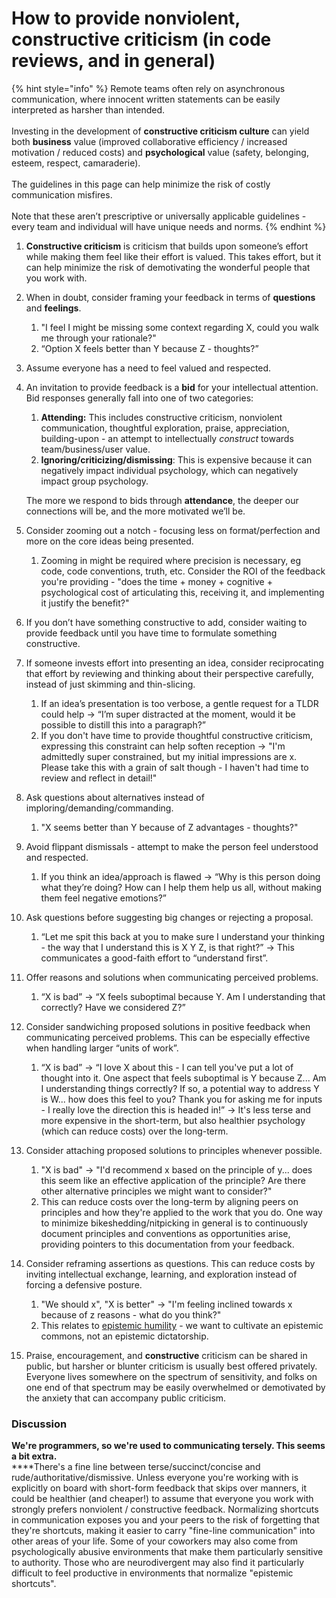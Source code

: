 # How to provide nonviolent, constructive criticism (in code reviews, and in general)

{% hint style="info" %}
Remote teams often rely on asynchronous communication, where innocent written statements can be easily interpreted as harsher than intended.\
\
Investing in the development of **constructive criticism culture** can yield both **business** value (improved collaborative efficiency / increased motivation / reduced costs) and **psychological** value (safety, belonging, esteem, respect, camaraderie).\
\
The guidelines in this page can help minimize the risk of costly communication misfires.\
\
Note that these aren’t prescriptive or universally applicable guidelines - every team and individual will have unique needs and norms.
{% endhint %}

1. **Constructive criticism** is criticism that builds upon someone’s effort while making them feel like their effort is valued. This takes effort, but it can help minimize the risk of demotivating the wonderful people that you work with.
2. When in doubt, consider framing your feedback in terms of **questions** and **feelings**.
   1. "I feel I might be missing some context regarding X, could you walk me through your rationale?"
   2. “Option X feels better than Y because Z - thoughts?”
3. Assume everyone has a need to feel valued and respected.
4.  An invitation to provide feedback is a **bid** for your intellectual attention. Bid responses generally fall into one of two categories:

    1. **Attending:** This includes constructive criticism, nonviolent communication, thoughtful exploration, praise, appreciation, building-upon - an attempt to intellectually _construct_ towards team/business/user value.
    2. **Ignoring/criticizing/dismissing**: This is expensive because it can negatively impact individual psychology, which can negatively impact group psychology.

    The more we respond to bids through **attendance**, the deeper our connections will be, and the more motivated we’ll be.
5. Consider zooming out a notch - focusing less on format/perfection and more on the core ideas being presented.
   1. Zooming in might be required where precision is necessary, eg code, code conventions, truth, etc. Consider the ROI of the feedback you're providing - "does the time + money + cognitive + psychological cost of articulating this, receiving it, and implementing it justify the benefit?"
6. If you don’t have something constructive to add, consider waiting to provide feedback until you have time to formulate something constructive.
7. If someone invests effort into presenting an idea, consider reciprocating that effort by reviewing and thinking about their perspective carefully, instead of just skimming and thin-slicing.
   1. If an idea’s presentation is too verbose, a gentle request for a TLDR could help → “I’m super distracted at the moment, would it be possible to distill this into a paragraph?”
   2. If you don't have time to provide thoughtful constructive criticism, expressing this constraint can help soften reception -> "I'm admittedly super constrained, but my initial impressions are x. Please take this with a grain of salt though - I haven't had time to review and reflect in detail!"
8. Ask questions about alternatives instead of imploring/demanding/commanding.
   1. "X seems better than Y because of Z advantages - thoughts?"
9. Avoid flippant dismissals - attempt to make the person feel understood and respected.
   1. If you think an idea/approach is flawed → “Why is this person doing what they’re doing? How can I help them help us all, without making them feel negative emotions?”
10. Ask questions before suggesting big changes or rejecting a proposal.
    1. “Let me spit this back at you to make sure I understand your thinking - the way that I understand this is X Y Z, is that right?” → This communicates a good-faith effort to “understand first”.
11. Offer reasons and solutions when communicating perceived problems.
    1. “X is bad” → “X feels suboptimal because Y. Am I understanding that correctly? Have we considered Z?”
12. Consider sandwiching proposed solutions in positive feedback when communicating perceived problems. This can be especially effective when handling larger “units of work”.
    1. “X is bad” → “I love X about this - I can tell you've put a lot of thought into it. One aspect that feels suboptimal is Y because Z... Am I understanding things correctly? If so, a potential way to address Y is W... how does this feel to you? Thank you for asking me for inputs - I really love the direction this is headed in!” -> It's less terse and more expensive in the short-term, but also healthier psychology (which can reduce costs) over the long-term.
13. Consider attaching proposed solutions to principles whenever possible.
    1. "X is bad" -> "I'd recommend x based on the principle of y... does this seem like an effective application of the principle? Are there other alternative principles we might want to consider?"
    2. This can reduce costs over the long-term by aligning peers on principles and how they're applied to the work that you do. One way to minimize bikeshedding/nitpicking in general is to continuously document principles and conventions as opportunities arise, providing pointers to this documentation from your feedback.
14. Consider reframing assertions as questions. This can reduce costs by inviting intellectual exchange, learning, and exploration instead of forcing a defensive posture.
    1. "We should x", "X is better" -> "I'm feeling inclined towards x because of z reasons - what do you think?"
    2. This relates to [epistemic humility](https://en.wikipedia.org/wiki/Epistemic\_humility) - we want to cultivate an epistemic commons, not an epistemic dictatorship.
15. Praise, encouragement, and **constructive** criticism can be shared in public, but harsher or blunter criticism is usually best offered privately. Everyone lives somewhere on the spectrum of sensitivity, and folks on one end of that spectrum may be easily overwhelmed or demotivated by the anxiety that can accompany public criticism.



### Discussion

**We're programmers, so we're used to communicating tersely. This seems a bit extra.**\
****There's a fine line between terse/succinct/concise and rude/authoritative/dismissive. Unless everyone you're working with is explicitly on board with short-form feedback that skips over manners, it could be healthier (and cheaper!) to assume that everyone you work with strongly prefers nonviolent / constructive feedback. Normalizing shortcuts in communication exposes you and your peers to the risk of forgetting that they're shortcuts, making it easier to carry "fine-line communication" into other areas of your life. Some of your coworkers may also come from psychologically abusive environments that make them particularly sensitive to authority. Those who are neurodivergent may also find it particularly difficult to feel productive in environments that normalize "epistemic shortcuts".


